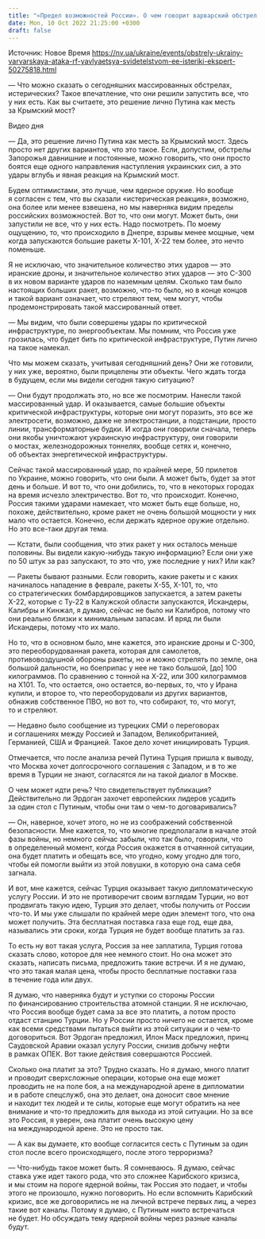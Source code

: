 ```yaml
---
title: "«Предел возможностей России». О чем говорит варварский обстрел городов Украины — объясняет эксперт"
date: Mon, 10 Oct 2022 21:25:00 +0300
draft: false
---
```

Источник: Новое Время https://nv.ua/ukraine/events/obstrely-ukrainy-varvarskaya-ataka-rf-yavlyaetsya-svidetelstvom-ee-isteriki-ekspert-50275818.html


— Что можно сказать о сегодняшних массированных обстрелах, истерических? Такое впечатление, что они решили запустить все, что у них есть. Как вы считаете, это решение лично Путина как месть за Крымский мост?

 Видео дня   

— Да, это решение лично Путина как месть за Крымский мост. Здесь просто нет других вариантов, что это такое. Если, допустим, обстрелы Запорожья давнишние и постоянные, можно говорить, что они просто боятся еще одного направления наступления украинских сил, а это удары вглубь и явная реакция на Крымский мост.

Будем оптимистами, это лучше, чем ядерное оружие. Но вообще я согласен с тем, что вы сказали «истерическая реакция», возможно, она более или менее взвешена, но мы наверняка видим пределы российских возможностей. Вот то, что они могут. Может быть, они запустили не все, что у них есть. Надо посмотреть. По моему ощущению, то, что происходило в Днепре, взрывы менее мощные, чем когда запускаются большие ракеты Х-101, Х-22 тем более, это нечто поменьше.

Я не исключаю, что значительное количество этих ударов — это иранские дроны, и значительное количество этих ударов — это С-300 в их новом варианте ударов по наземным целям. Сколько там было настоящих больших ракет, возможно, что-то было, но в конце концов и такой вариант означает, что стреляют тем, чем могут, чтобы продемонстрировать такой массированный ответ.

— Мы видим, что были совершены удары по критической инфраструктуре, по энергообъектам. Мы помним, что Россия уже грозилась, что будет бить по критической инфраструктуре, Путин лично на такое намекал.

Что мы можем сказать, учитывая сегодняшний день? Они же готовили, у них уже, вероятно, были прицелены эти объекты. Чего ждать тогда в будущем, если мы видели сегодня такую ситуацию?

— Они будут продолжать это, но все же посмотрим. Нанесли такой массированный удар. И оказывается, самые большие объекты критической инфраструктуры, которые они могут поразить, это все же электросети, возможно, даже не электростанции, а подстанции, просто линии, трансформаторные будки. И когда они говорили сначала, теперь они якобы уничтожают украинскую инфраструктуру, они говорили о мостах, железнодорожных тоннелях, вообще сетях и, конечно, об объектах энергетической инфраструктуры.

Сейчас такой массированный удар, по крайней мере, 50 прилетов по Украине, можно говорить, что они были. А может быть, будет за этот день и больше. И вот то, что они добились, то, что в некоторых городах на время исчезло электричество. Вот то, что происходит. Конечно, Россия такими ударами намекает, что может быть еще больше, но, похоже, действительно, кроме ракет не очень большой мощности у них мало что остается. Конечно, если держать ядерное оружие отдельно. Но это все-таки другая тема.

— Кстати, были сообщения, что этих ракет у них осталось меньше половины. Вы видели какую-нибудь такую информацию? Если они уже по 50 штук за раз запускают, то это что, уже последние у них? Или как?

— Ракеты бывают разными. Если говорить, какие ракеты и с каких начиналось нападение в феврале, ракеты Х-55, Х-101, то, что со стратегических бомбардировщиков запускается, а затем ракеты Х-22, которые с Ту-22 в Калужской области запускаются, Искандеры, Калибры и Кинжал, я думаю, сейчас не было ни Калибров, потому что они реально близки к минимальным запасам. И вряд ли были Искандеры, потому что их мало.

Но то, что в основном было, мне кажется, это иранские дроны и С-300, это переоборудованная ракета, которая для самолетов, противовоздушной обороны ракеты, но и можно стрелять по земле, она большой дальности, но боеприпас у нее не тако большой, [до] 100 килограммов. По сравнению с тонной на Х-22, или 300 килограммов на Х101. То, что остается, оно остается, во-первых, то, что у Ирана купили, и второе то, что переоборудовали из других вариантов, обнажив собственное ПВО, но вот то, что собирают, то, что могут, то и стреляют.

— Недавно было сообщение из турецких СМИ о переговорах и соглашениях между Россией и Западом, Великобританией, Германией, США и Францией. Такое дело хочет инициировать Турция.

Отмечается, что после анализа речей Путина Турция пришла к выводу, что Москва хочет долгосрочного соглашения с Западом, и в то же время в Турции не знают, согласятся ли на такой диалог в Москве.

О чем может идти речь? Что свидетельствует публикация? Действительно ли Эрдоган захочет европейских лидеров усадить за один стол с Путиным, чтобы они там о чем-то договаривались?

— Он, наверное, хочет этого, но не из соображений собственной безопасности. Мне кажется, то, что многие предполагали в начале этой фазы войны, но немного сейчас забыли, что так было, говорили, что в определенный момент, когда Россия окажется в отчаянной ситуации, она будет платить и обещать все, что угодно, кому угодно для того, чтобы ей помогли выйти из этой ловушки, в которую она сама себя загнала.

И вот, мне кажется, сейчас Турция оказывает такую дипломатическую услугу России. И это не противоречит своим взглядам Турции, но вот продвигать такую идею, Турция это делает, чтобы получить от России что-то. И мы уже слышали по крайней мере один элемент того, что она может получить. Эта бесплатная поставка газа еще год, еще два, назывались эти сроки, когда Турция не будет вообще платить за газ.

То есть ну вот такая услуга, Россия за нее заплатила, Турция готова сказать слово, которое для нее немного стоит. Но она может это сказать, написать письма, предложить такие встречи. И я не думаю, что это такая малая цена, чтобы просто бесплатные поставки газа в течение года или двух.

Я думаю, что наверняка будут и уступки со стороны России по финансированию строительства атомной станции. Я не исключаю, что Россия вообще будет сама за все это платить, а потом просто отдаст станцию Турции. Но у России просто ничего не остается, кроме как всеми средствами пытаться выйти из этой ситуации и о чем-то договориться. Вот Эрдоган предложил, Илон Маск предложил, принц Саудовской Аравии оказал услугу России, снизив добычу нефти в рамках ОПЕК. Вот такие действия совершаются Россией.

Сколько она платит за это? Трудно сказать. Но я думаю, много платит и проводит сверхсложные операции, которые она еще может проводить не на поле боя, а на международной арене в дипломатии и в работе спецслужб, она это делает, она доносит свое мнение и находит тех людей и те силы, которые еще могут обратить на нее внимание и что-то предложить для выхода из этой ситуации. Но за все это Россия, я уверен, она платит очень высокую цену на международной арене. Это не просто так.

— А как вы думаете, кто вообще согласится сесть с Путиным за один стол после всего происходящего, после этого терроризма?

— Что-нибудь такое может быть. Я сомневаюсь. Я думаю, сейчас ставка уже идет такого рода, что это сложнее Карибского кризиса, и мы стоим на пороге ядерной войны, так Россия это подает, и чтобы этого не произошло, нужно поговорить. Но если вспомнить Карибский кризис, все же договорились не на личной встрече первых лиц, а через такие вот каналы. Потому я думаю, с Путиным никто встречаться не будет. Но обсуждать тему ядерной войны через разные каналы будут.
